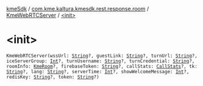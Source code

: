 [kmeSdk](../../index.md) / [com.kme.kaltura.kmesdk.rest.response.room](../index.md) / [KmeWebRTCServer](index.md) / [&lt;init&gt;](./-init-.md)

# &lt;init&gt;

`KmeWebRTCServer(wssUrl: `[`String`](https://kotlinlang.org/api/latest/jvm/stdlib/kotlin/-string/index.html)`?, guestLink: `[`String`](https://kotlinlang.org/api/latest/jvm/stdlib/kotlin/-string/index.html)`?, turnUrl: `[`String`](https://kotlinlang.org/api/latest/jvm/stdlib/kotlin/-string/index.html)`?, iceServerGroup: `[`Int`](https://kotlinlang.org/api/latest/jvm/stdlib/kotlin/-int/index.html)`?, turnUsername: `[`String`](https://kotlinlang.org/api/latest/jvm/stdlib/kotlin/-string/index.html)`?, turnCredential: `[`String`](https://kotlinlang.org/api/latest/jvm/stdlib/kotlin/-string/index.html)`?, roomInfo: `[`KmeRoom`](../-kme-room/index.md)`?, firebaseToken: `[`String`](https://kotlinlang.org/api/latest/jvm/stdlib/kotlin/-string/index.html)`?, callStats: `[`CallStats`](-call-stats/index.md)`?, tk: `[`String`](https://kotlinlang.org/api/latest/jvm/stdlib/kotlin/-string/index.html)`?, lang: `[`String`](https://kotlinlang.org/api/latest/jvm/stdlib/kotlin/-string/index.html)`?, serverTime: `[`Int`](https://kotlinlang.org/api/latest/jvm/stdlib/kotlin/-int/index.html)`?, showWelcomeMessage: `[`Int`](https://kotlinlang.org/api/latest/jvm/stdlib/kotlin/-int/index.html)`?, redisKey: `[`String`](https://kotlinlang.org/api/latest/jvm/stdlib/kotlin/-string/index.html)`?, token: `[`String`](https://kotlinlang.org/api/latest/jvm/stdlib/kotlin/-string/index.html)`?)`